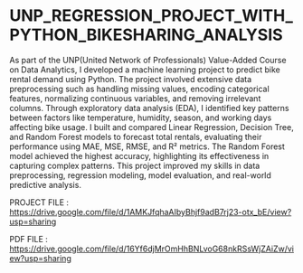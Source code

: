 # UNP_REGRESSION_PROJECT_WITH_PYTHON_BIKESHARING_ANALYSIS

As part of the UNP(United Network of Professionals) Value-Added Course on Data Analytics, I developed a machine learning project to predict bike rental demand using Python. The project involved extensive data preprocessing such as handling missing values, encoding categorical features, normalizing continuous variables, and removing irrelevant columns. Through exploratory data analysis (EDA), I identified key patterns between factors like temperature, humidity, season, and working days affecting bike usage. I built and compared Linear Regression, Decision Tree, and Random Forest models to forecast total rentals, evaluating their performance using MAE, MSE, RMSE, and R² metrics. The Random Forest model achieved the highest accuracy, highlighting its effectiveness in capturing complex patterns. This project improved my skills in data preprocessing, regression modeling, model evaluation, and real-world predictive analysis.

PROJECT FILE : https://drive.google.com/file/d/1AMKJfqhaAIbyBhjf9adB7rj23-otx_bE/view?usp=sharing

PDF FILE : https://drive.google.com/file/d/16Yf6djMrOmHhBNLvoG68nkRSsWjZAiZw/view?usp=sharing
